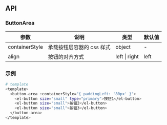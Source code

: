 ## API

### ButtonArea

| 参数           | 说明                      | 类型          | 默认值 |
| -------------- | ------------------------- | ------------- | ------ |
| containerStyle | 承载按钮层容器的 css 样式 | object        | -      |
| align          | 按钮的对齐方式            | left \| right | left   |

### 示例

```bash
# template
<template>
  <button-area :containerStyle="{ paddingLeft: '80px' }">
    <el-button size="small" type="primary">按钮1</el-button>
    <el-button size="small">按钮2</el-button>
    <el-button size="small">按钮3</el-button>
  </button-area>
</template>
```
